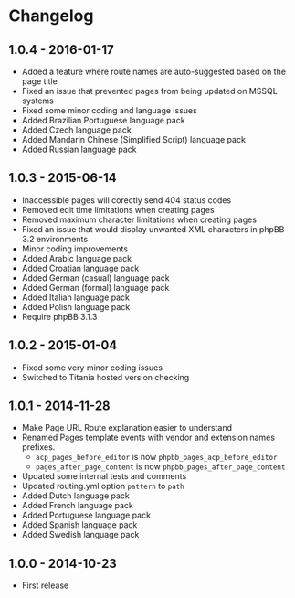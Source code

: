 # Changelog

## 1.0.4 - 2016-01-17

- Added a feature where route names are auto-suggested based on the page title
- Fixed an issue that prevented pages from being updated on MSSQL systems
- Fixed some minor coding and language issues
- Added Brazilian Portuguese language pack
- Added Czech language pack
- Added Mandarin Chinese (Simplified Script) language pack
- Added Russian language pack

## 1.0.3 - 2015-06-14

- Inaccessible pages will corectly send 404 status codes
- Removed edit time limitations when creating pages
- Removed maximum character limitations when creating pages
- Fixed an issue that would display unwanted XML characters in phpBB 3.2 environments
- Minor coding improvements
- Added Arabic language pack
- Added Croatian language pack
- Added German (casual) language pack
- Added German (formal) language pack
- Added Italian language pack
- Added Polish language pack
- Require phpBB 3.1.3

## 1.0.2 - 2015-01-04

- Fixed some very minor coding issues
- Switched to Titania hosted version checking

## 1.0.1 - 2014-11-28

- Make Page URL Route explanation easier to understand
- Renamed Pages template events with vendor and extension names prefixes.
	- `acp_pages_before_editor` is now `phpbb_pages_acp_before_editor`
	- `pages_after_page_content` is now `phpbb_pages_after_page_content`
- Updated some internal tests and comments
- Updated routing.yml option `pattern` to `path`
- Added Dutch language pack
- Added French language pack
- Added Portuguese language pack
- Added Spanish language pack
- Added Swedish language pack

## 1.0.0 - 2014-10-23

- First release
